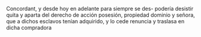 Concordant, y desde hoy en adelante para siempre se des- podería desistir quita y aparta del derecho de acción posesión, propiedad dominio y señora, que a dichos esclavos tenían adquirido, y lo cede renuncia y traslasa en dicha compradora